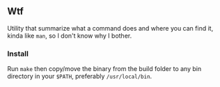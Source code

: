 ## Wtf

Utility that summarize what a command does and where you can find it, kinda
like ```man```, so I don't know why I bother.


### Install
Run ```make``` then copy/move the binary from the build folder to
any bin directory in your ```$PATH```, preferably ```/usr/local/bin```.

